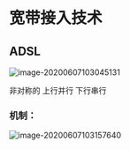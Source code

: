 # 宽带接入技术

## ADSL

![image-20200607103045131](C:\Users\20924\AppData\Roaming\Typora\typora-user-images\image-20200607103045131.png)

非对称的 上行并行 下行串行

### 机制：

![image-20200607103157640](C:\Users\20924\AppData\Roaming\Typora\typora-user-images\image-20200607103157640.png)